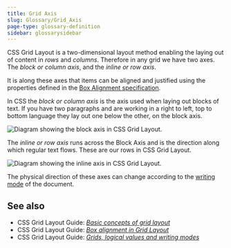```yaml
---
title: Grid Axis
slug: Glossary/Grid_Axis
page-type: glossary-definition
sidebar: glossarysidebar
---
```



CSS Grid Layout is a two-dimensional layout method enabling the laying out of content in _rows_ and _columns_. Therefore in any grid we have two axes. The _block or column axis_, and the _inline or row axis_.

It is along these axes that items can be aligned and justified using the properties defined in the [Box Alignment specification](/en-US/docs/Web/CSS/CSS_grid_layout/Box_alignment_in_grid_layout).

In CSS the _block or column axis_ is the axis used when laying out blocks of text. If you have two paragraphs and are working in a right to left, top to bottom language they lay out one below the other, on the block axis.

![Diagram showing the block axis in CSS Grid Layout.](7_block_axis.png)

The _inline or row axis_ runs across the Block Axis and is the direction along which regular text flows. These are our rows in CSS Grid Layout.

![Diagram showing the inline axis in CSS Grid Layout.](7_inline_axis.png)

The physical direction of these axes can change according to the [writing mode](/en-US/docs/Web/CSS/CSS_grid_layout/Grids_logical_values_and_writing_modes) of the document.

## See also

- CSS Grid Layout Guide: _[Basic concepts of grid layout](/en-US/docs/Web/CSS/CSS_grid_layout/Basic_concepts_of_grid_layout)_
- CSS Grid Layout Guide: _[Box alignment in Grid Layout](/en-US/docs/Web/CSS/CSS_grid_layout/Box_alignment_in_grid_layout)_
- CSS Grid Layout Guide: _[Grids, logical values and writing modes](/en-US/docs/Web/CSS/CSS_grid_layout/Grids_logical_values_and_writing_modes)_

